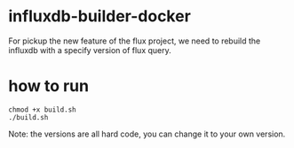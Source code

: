 # influxdb-builder-docker
For pickup the new feature of the flux project, we need to rebuild the influxdb with a specify version of flux query.

# how to run
```
chmod +x build.sh
./build.sh
```

Note: the versions are all hard code, you can change it to your own version.